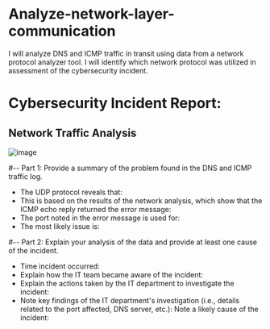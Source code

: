 # Analyze-network-layer-communication
I will analyze DNS and ICMP traffic in transit using data from a network protocol analyzer tool. I will identify which network protocol was utilized in assessment of the cybersecurity incident. 


# Cybersecurity Incident Report:

## Network Traffic Analysis

![image](https://github.com/Obi-Chinedu/-Analyze-network-layer-communication/assets/155754242/5a3f5c4d-96a0-4d3a-b8d3-2aa186da1d30)


#-- Part 1: Provide a summary of the problem found in the DNS and ICMP traffic log.
- The UDP protocol reveals that:
- This is based on the results of the network analysis, which show that the ICMP echo reply returned the error message:
- The port noted in the error message is used for:
- The most likely issue is:



#-- Part 2: Explain your analysis of the data and provide at least one cause of the incident.
- Time incident occurred:
- Explain how the IT team became aware of the incident:
- Explain the actions taken by the IT department to investigate the incident:
- Note key findings of the IT department's investigation (i.e., details related to the port affected, DNS server, etc.):
Note a likely cause of the incident:
